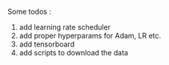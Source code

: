 Some todos :
1. add learning rate scheduler
2. add proper hyperparams for Adam, LR etc.
3. add tensorboard
4. add scripts to download the data